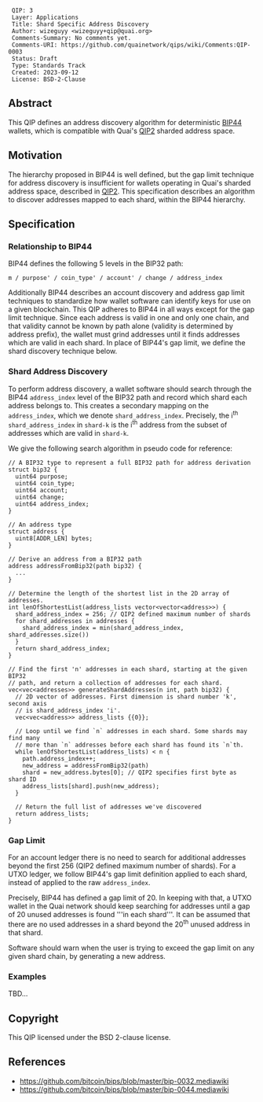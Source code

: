 ```
 QIP: 3
 Layer: Applications
 Title: Shard Specific Address Discovery
 Author: wizeguyy <wizeguyy+qip@quai.org>
 Comments-Summary: No comments yet.
 Comments-URI: https://github.com/quainetwork/qips/wiki/Comments:QIP-0003
 Status: Draft
 Type: Standards Track
 Created: 2023-09-12
 License: BSD-2-Clause
```

## Abstract

This QIP defines an address discovery algorithm for deterministic [BIP44](https://github.com/bitcoin/bips/blob/master/bip-0044.mediawiki) wallets, which is compatible with Quai's [QIP2](qip-0002.mediawiki) sharded address space.

## Motivation

The hierarchy proposed in BIP44 is well defined, but the gap limit technique for address discovery is insufficient for wallets operating in Quai's sharded address space, described in [QIP2](qip-0002.mediawiki). This specification describes an algorithm to discover addresses mapped to each shard, within the BIP44 hierarchy.

## Specification

### Relationship to BIP44

BIP44 defines the following 5 levels in the BIP32 path:
```
m / purpose' / coin_type' / account' / change / address_index
```

Additionally BIP44 describes an account discovery and address gap limit techniques to standardize how wallet software can identify keys for use on a given blockchain. This QIP adheres to BIP44 in all ways except for the gap limit technique. Since each address is valid in one and only one chain, and that validity cannot be known by path alone (validity is determined by address prefix), the wallet must grind addresses until it finds addresses which are valid in each shard. In place of BIP44's gap limit, we define the shard discovery technique below.

### Shard Address Discovery

To perform address discovery, a wallet software should search through the BIP44 `address_index` level of the BIP32 path and record which shard each address belongs to. This creates a secondary mapping on the `address_index`, which we denote `shard_address_index`. Precisely, the i<sup>th</sup> `shard_address_index` in `shard-k` is the i<sup>th</sup> address from the subset of addresses which are valid in `shard-k`.

We give the following search algorithm in pseudo code for reference:

```plaintext
// A BIP32 type to represent a full BIP32 path for address derivation
struct bip32 {
  uint64 purpose;
  uint64 coin_type;
  uint64 account;
  uint64 change;
  uint64 address_index;
}

// An address type
struct address {
  uint8[ADDR_LEN] bytes;
}

// Derive an address from a BIP32 path
address addressFromBip32(path bip32) {
  ...
}

// Determine the length of the shortest list in the 2D array of addresses.
int lenOfShortestList(address_lists vector<vector<address>>) {
  shard_address_index = 256; // QIP2 defined maximum number of shards
  for shard_addresses in addresses {
    shard_address_index = min(shard_address_index, shard_addresses.size())
  }
  return shard_address_index;
}

// Find the first 'n' addresses in each shard, starting at the given BIP32
// path, and return a collection of addresses for each shard.
vec<vec<addresses>> generateShardAddresses(n int, path bip32) {
  // 2D vector of addresses. First dimension is shard number 'k', second axis
  // is shard_address_index 'i'.
  vec<vec<address>> address_lists {{0}};

  // Loop until we find `n` addresses in each shard. Some shards may find many
  // more than `n` addresses before each shard has found its `n`th.
  while lenOfShortestList(address_lists) < n {
    path.address_index++;
    new_address = addressFromBip32(path)
    shard = new_address.bytes[0]; // QIP2 specifies first byte as shard ID
    address_lists[shard].push(new_address);
  }

  // Return the full list of addresses we've discovered
  return address_lists;
}
```
### Gap Limit

For an account ledger there is no need to search for additional addresses beyond the first 256 (QIP2 defined maximum number of shards). For a UTXO ledger, we follow BIP44's gap limit definition applied to each shard, instead of applied to the raw <code>address_index</code>.

Precisely, BIP44 has defined a gap limit of 20. In keeping with that, a UTXO wallet in the Quai network should keep searching for addresses until a gap of 20 unused addresses is found '''in each shard'''. It can be assumed that there are no used addresses in a shard beyond the 20<sup>th</sup> unused address in that shard.

Software should warn when the user is trying to exceed the gap limit on any given shard chain, by generating a new address.

### Examples

TBD...

## Copyright

This QIP licensed under the BSD 2-clause license.

## References
* https://github.com/bitcoin/bips/blob/master/bip-0032.mediawiki
* https://github.com/bitcoin/bips/blob/master/bip-0044.mediawiki

